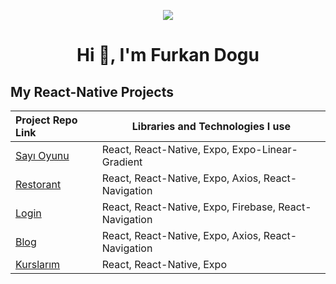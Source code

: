 <p align="center"><img src="https://i.imgur.com/A6bWGFl.gif"/>

<h1 align="center">Hi 👋, I'm Furkan Dogu</h1>

## My React-Native Projects

| Project Repo Link  | Libraries and Technologies I use      
:------------------|------------------------------------
|[Sayı Oyunu](https://github.com/furkan-dogu/Sayi_Oyunu)|React, React-Native, Expo, Expo-Linear-Gradient
|[Restorant](https://github.com/furkan-dogu/Restaurant)|React, React-Native, Expo, Axios, React-Navigation
|[Login](https://github.com/furkan-dogu/Login)|React, React-Native, Expo, Firebase, React-Navigation
|[Blog](https://github.com/furkan-dogu/Blog_Uygulamasi_Mobil)|React, React-Native, Expo, Axios, React-Navigation
|[Kurslarım](https://github.com/furkan-dogu/Kurslarim)|React, React-Native, Expo
